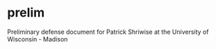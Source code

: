 # prelim
Preliminary defense document for Patrick Shriwise at the University of Wisconsin - Madison
